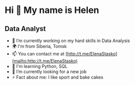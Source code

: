 Hi 👋 My name is Helen
======================

Data Analyst
--------------

*  🔭 I’m currently working on my hard skills in Data Analysis
* 🌍  I'm from Siberia, Tomsk
* 📫  You can contact me at [http://t.me/ElenaStasko](mailto:http://t.me/ElenaStasko)
* 🧠  I'm learning Python, SQL
* 🤝  I’m currently looking for a new job
* ⚡  Fact about me: I like sport and bake cakes
